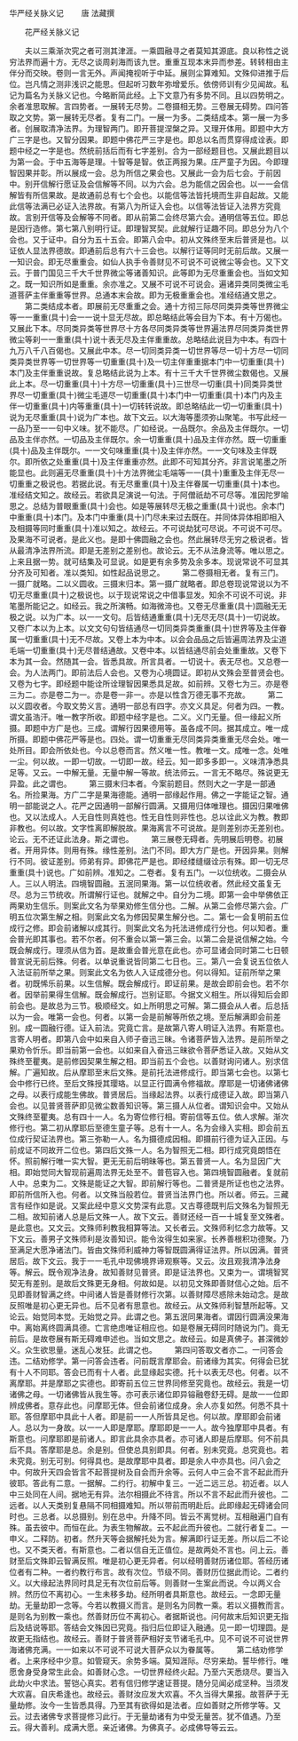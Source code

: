   华严经关脉义记
　　唐 法藏撰




　　花严经关脉义记

　　夫以三乘渐次究之者可测其津涯。一乘圆融寻之者莫知其源底。良以称性之说穷法界而遍十方。无尽之谈周刹海而该九世。重重互现本末异而参差。转转相由主伴分而交映。卷则一言无外。声闻掩视听于中延。展则尘算难知。文殊仰进推于后位。岂凡情之测非浅识之能思。但起听习数年弥增爱乐。依傍师训有少见闻故。私记为篇名为关脉义记也。今略断简此经。上下文意乃有多势不同。且以四势明之。余者准思取解。言四势者。一展转无尽势。二卷摄相无势。三卷展无碍势。四问答取之文势。第一展转无尽者。复有二门。一展一为多。二类结成本。第一展一为多者。创展取清净法界。为理智两门。即开菩提涅槃之异。又理开体用。即题中大方广三字是也。又智分因果。即题中佛花严三字是也。即总以名而贯穿得成诠表。即题中经之一字是也。然统前括后而有七字差别。合为一部经题目也。又展此题目以为第一会。于中五海等是理。十智等是智。依正两报为果。庄严童子为因。今即理智因果并彰。所以展成一会。总为所信之果会也。又展此一会为后七会。于前因中。别开信解行愿证及会信解等不同。以为六会。总为能信之因会也。以一一会信解皆有所信果故。是故通前总有七个会也。以能信等法皆托境而生非自起故。又能此信等法满已必证入法界故。有第八为所证入会也。以信等法皆证入法界方究竟故。言别开信等及会解等不同者。即从前第二会终尽第六会。通明信等五位。即总是因行造修。第七第八别明行证。即理智冥契。此就解行证趣不同。即总分为八个会也。又于证中。自分为五十五会。即第八会中。初从文殊终至末后普贤是也。以证依人显法界德故。即通前后总有六十三会也。以解行证等同时无前后故。又展一一知识会。即无尽重重会。如仙人执手令善财见不可说不可说微尘等会也。又下文云。于普门国见三千大千世界微尘等诸善知识。此等即为无尽重重会也。当如文知之。既一知识所如是重重。余亦准之。又展不可说不可说会。遍诸异类同类微尘毛道菩萨主伴重重等世界。总通本末会故。即为无极重重会也。准经结通文思之。
　　第二类结成本者。即展前无尽重重之会。通十方彻三际尽同类异类等世界微尘等一一重重(具十)会一一说十显无尽故。即总略结此等会目为下本。有十万偈也。又展此下本。尽同类异类等世界尽十方各尽同类异类等世界遍法界尽同类异类世界微尘等刹一一重重(具十)说十表无尽及主伴重重故。总略结此说目为中本。有四十九万八千八百偈也。又展此中本。尽一切同类异类一切世界等尽一切十方尽一切同类异类世界等一切世界等一切重重(具十)及一切主伴重重据本门中一切重重(具十)本门及主伴重重说故。复总略结此说为上本。有十三千大千世界微尘数偈也。又展此上本。尽一切重重(具十)十方尽一切重重(具十)三世尽一切重(具十)同类异类世界尽一切重重(具十)微尘毛道尽一切重重(具十)本门中一切重重(具十)本门内及主伴一切重重(具十)内等重重(具十)一切转转说故。即总略结此一切一切重重(具十)说为无尽重重(具十)说为广本也。故下文云。以大海等墨须弥山聚笔。书写此经一一品乃至一一句中义味。犹不能尽。广如经说。一品既尔。余品及主伴既尔。一切品及主伴亦然。一切品及主伴既尔。余一切重重(具十)品及主伴亦然。既一切重重(具十)品及主伴既尔。一一文句味重重(具十)及主伴亦然。一一文句味及主伴既尔。即所依之处重重(具十)及主伴重重亦然。此即不可知其分齐。非言说笔墨之所能显也。此则遍无尽重重(具十)十方法界微尘毛端等一一(具十)重重及主伴无尽一切重重之极说也。若据此说。有无尽重重(具十)及主伴眷属一切重重(具十)本也。准经结文知之。故经云。若欲具足演说一句法。于阿僧祇劫不可尽等。准因陀罗喻思之。总结为普眼重重(具十)会也。如是等展转尽无极之重重(具十)说也。余本门中重重(具十)本门。及本门中重重(具十)门尽未来过去既在。并同体异体相即相入及相摄等同时重重(具十)准以知之。故经云。不可说劫犹可尽说。不可说不可尽。及果海不可说者。是此义也。是即十佛圆融之会也。然此展转尽无穷之极说者。皆从最清净法界所流。即是无差别之差别也。故论云。无不从法身流等。唯以思之。上来且据一势。就可结集及可显说。如是更有余多势及余多本。现说常说不可显其分齐及可知者。准以类知。如性起品说思之。
　　第二卷摄相无者。复有三门。一摄广就略。二以义圆收。三摄末归本。第一摄广就略者。即总卷现说常说以为不切无尽重重(具十)之极说也。以于现说常说之中借事显发。知余不可说不可说。非笔墨所能记之。如经云。我之所演畅。如海微渧也。又卷无尽重重(具十)圆融无无极之说。以为广本。以一一文句。后皆结通重重(具十)无尽无尽(具十)一切说故。又卷广本以为上本。以文文句句皆结通尽一切同类异类重重(具十)世界等及主伴眷属一切重重(具十)无不尽故。又卷上本为中本。以会会品品之后皆遍周法界及尘道毛端一切重重(具十)无尽普结通故。又卷中本。以皆结通尽前会处重重故。又卷下本为其一会。然随其一会。皆悉具故。所言具者。一切说十。表无尽也。又总卷一会。为人法两门。即前法后人会也。又卷为心境圆证。即初从文殊会至普贤会也。又卷为七字。即经题中能诠所诠理智因果悉具足故。如前辨。又卷七为三。亦是卷三为二。亦是卷二为一。亦是卷一非一。亦是以性含万德无事不充故。
　　第二以义圆收者。今取文势义言。通明一部总有四字。亦文义具足。何者为四。一教。谓文虽浩汗。唯一教字所收。即题中经字是也。二义。义门无量。但一缘起义所摄。即题中方广是也。三成。谓解行因果德用等。虽各成不同。据其成立。唯一成所摄。即题中佛花严等是也。四处。谓一切重重无尽同类异类重重无尽会处。唯一处所目。即会所依处也。今以总卷而言。然义唯一性。教唯一文。成唯一念。处唯一尘。何以故。一即一切故。一切即一故。经云。知一即多多即一。义味清净悉具足等。又云。一中解无量。无量中解一等故。统法师云。一言无不略尽。殊说更无异盈。此之谓也。
　　第三摄末归本者。今案前题目。然则大之一字是一部通名。所捡果海。方广二字是果海德能。通明一部缘起作用。佛之一字能证之智。通明一部能说之人。花严之因通明一部解行圆满。又摄用归体唯理也。摄因归果唯佛也。又以法成人。人无自性则真姓也。性无自性则非性也。总以诠此义为教。教即非教也。何以故。文字性离即解脱故。果海离言不可说故。是则差别亦无差别也。论云。无不还证此法身。斯之谓也。
　　第三展卷无碍者。先明展后明卷。初展者。开用异体。则用有殊。缘性差别。法门不同。即大方广是也。开因异果。则解行不同。彼证差别。师弟有异。即佛花严是也。即经缕缝缀诠示有殊。即一切无尽重重(具十)说也。广如前辨。准知之。二卷者。复有五门。一以位统收。二摄会从人。三以人明法。四境智圆融。五泯同果海。第一以位统收者。然此经文虽复无尽。总为三节统收。所谓解行证也。就解之中。自分为二境。即第一会中举佛依正两果劝生信乐。则案此文名为举果劝修生信分也。二解。从第二会修尽第六会。广明五位次第生解之相。则案此文名为修因契果生解分也。二。第七一会复明前五位成行之修。即会前诸解以成其行。则案此文名为托法进修成行分也。何以知者。重会普光即其事也。若不尔者。何不重会以第一第三会。以第二会是说信解之始。今既会解成行。理须从信为首。是故重会普光意在此也。亦可显诸会同时第二七日顿普宣说无前后殊。何者。以单说重说皆同第二七日也。三。第八一会复说五位依人入法证前所举之果。则案此文名为依人入证成德分也。何以得知。证前所举之果者。初既悕乐前果。以生信解。既会解成行。即证前果。是故会即前会也。若不尔者。因举前果得生信解。既会解成行。岂别证耶。今据文义相生。所以得知后会即前会也。是故总为三节。极顺经文。如上所明思之可解。第二摄会从人者。后总括以为一会。唯第一会也。何者。以第一会是前解等所依之境。至后解满即会前差别。成一圆融行德。证入前法。究竟亡言。是故第八寄人明证入法界。有斯意也。言寄人明者。即第八会中如来自入师子奋迅三昧。令诸菩萨皆入法界。是前所举之果劝令忻乐。即当前第一会也。以如来自入奋迅三昧欲令菩萨悉证入故。又始从文殊终至瞿夷。是前修因契果生解之相。即当前五个会也。以善财询问诸人。别求信解。广遍知故。后从摩耶至末后文殊。是前托法进修成行。即当第七会也。以第七会中修行已终。至后文殊授其璎珞。以显正行圆满令修福故。摩耶是一切诸佛诸佛之母。以表行成能生佛故。普贤居后。当缘起法界。以表行成德证入故。即当第八会也。以见普贤菩萨即见微尘数善知识等。第三摄人从位者。谓知识会中。又始从文殊终至瞿夷。总有四十一人。名为寄位修行相。寄前信等五位。依人求解。渐次修行也。第二初从摩耶后至德生童子等。总有十一人。名为会缘入实相。即会前五位成行契证法界也。第三弥勒一人。名为摄德成因相。即摄前行德为证入正因。与前成证不同故开二位也。第四后文殊一人。名为智照无二相。即行成究竟朗悟在怀。照前解行唯一实大智。更无无前后明昧等也。第五普贤一人。名为显因广大相。即始觉同大智现前遍周法界无处至不。普苞容入也。第四境智圆融者。复就前人中。总束为二。文殊是能证之大智。即前解行等也。二普贤是所证也也之法界。即前所信所入也。何者。以文殊当般若位。普贤当法界门也。所以者。师云。三藏言有经作如是说。又案此经中意义文势深有此意。又古尊德既判后文殊名为智照无二相。故知前诸人总是后文殊一人。故下文云。善财还经一百一十城复至文殊者。是此意也。又文云。文殊师利教我相算等法。又长者云。文殊师利忆念力故等。又下文云。善男子文殊师利是汝善知识。能令汝得生如来家。长养善根积功德聚。乃至满足大愿净诸法门。皆由文殊师利威神力等智既圆满得证法界。所以因满。普贤居后。故下文云。我于一一毛孔中现佛境界谛观察等。又云。汝且观我清净法身等。解云。既令观净法身。故知善财见普贤。即是证法界也。又束为一。谓境智冥契无有差别。是故后文殊更无身相。何故如是。以初见文殊即善财信心之始。后不见即善财智满之终。中间诸人皆是善财修行次第。以善财障尽惑除未始动念。是故反照唯是初心更无异也。后不见者有思意也。故经云。从文殊师利智慧所起等。又论云。始觉同本觉。无始觉之异。此谓之也。第五泯同果海者。谓因行圆满没果海中。离始离终圆满具德。亡言绝虑唯证相应也。如是卷展无碍同时随说为门。竟无前后。是故卷展有斯无碍难申述也。当如文思之。故经云。如是真佛子。甚深微妙义。众生欲思量。迷乱心发狂。此谓之也。
　　第四问答取文者亦二。一问答会违。二结劝修学。第一问答会违者。问前既言摩耶会。前诸缘为其实。何得会已犹有十人不同耶。答会已而有十人者。此显缘起实德。托十以表无尽也。何者。以不离摩耶。并是摩耶之实德也。即寄前五位三世界同修至究竟也。故经云。我是一切诸佛之母。一切诸佛皆从我生等。亦可表示诸位即异镕融卷舒无碍。是故一一位即辨成佛者。意存此也。问摩耶无体。但会前诸位成身。余人亦复如然。何悉不具十耶。答但摩耶中具此十人者。即是前一一人所皆具足也。何以故。摩耶即会前诸人。总以为一身故。以一一人即是摩耶。摩耶即是一一人。故今独摩耶中具者。有斯意也。问摩耶即是前诸人。即言此具余亦具者。亦可诸人即是后摩耶。何不前具后不具。答摩耶是总。余是别。但使总具别即具。何者。别未究竟。总究竟也。若未究竟。别无可别。何得具也。是故摩耶中具者。即是余人中亦具也。问八会之中。何故升天四会皆言不起菩提树及自会而升余等。云何人中三会不言不起此而升彼耶。答此有二意。一据解。二约行。初解中复三。一近二远三总。初近者。以人中三处同在人间。据地无有异。法尔相摄此不待言。所以不言不起此而升彼也。二远者。以人天类别复悬隔不同相摄难知。所以带前而明赴后。此即缘起无碍诸会同时也。三总者。以总摄别。别在总中。升降不同。皆云不离觉树。互相融遍门自有殊。虽去彼中。而恒在此。为表生物解故。云不起此而升彼也。二就行者复二。一申义。二释防。初者。然升天等会据解托处为言。解满即行证无差。所以后二不论也。又不类天者。有斯意也。二者以信自无正值位。是故两处不言也。问上云。善财至后文殊即云智满反照。唯是初心更无异者。何以经明善财历诸位耶。答经历诸位者有二种。一者约教行布言。故有次位。节级不同。善财历位据此而论。二者约义。以大缘起法界同时具足无有次位前后等。则善财一生案此而说。今以两义合辨。然历位不离初心。一生未移多劫。经所明者具斯意也。故经云。一念即无量劫。无量劫即一念等。今若以教摄义而言。是则名为同教一乘。若以义摄教而言。是则名为别教一乘也。然善财历位不离初心。者据斯说也。问何故末后知识更无指后及结说等耶。答结会文殊因已究竟。指归后位即证入融通。见一即一切理圆。是故更无指结也。故经云。善财于普贤菩萨相好支节诸毛孔中。见不可说不可说世界海诸佛充满。一一如来以不可说不可说大菩萨众以为眷属等。
　　第二结劝修学者。上来序经中少意。如管窥天。余势多端。莫知涯际。尽穷来劫。誓毕修行。唯愿舍身受身常生此会。如善财心念。一切世界经终火起。乃至六天悉烧尽。要当入此劫火中求法。誓铠心真实。若有信归修学速证菩提。随分见闻必成坚种。当须发大欢喜。自庆希逢也。故经云。善财汝应发大欢喜。不久当得大果报。故菩萨于无量劫修。汝今一生皆悉具得。乃至其有欲得如是法者。应如善财之所修学等。又云。过去诸佛专求菩提修习此行。于无量劫诸有为中受无量苦。犹不值遇。乃至云。得大善利。成满大愿。亲近诸佛。为佛真子。必成佛导等云云。

